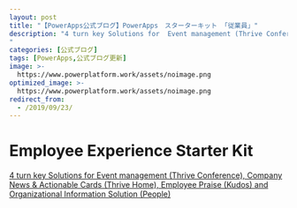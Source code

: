 ```yaml
---
layout: post
title: "【PowerApps公式ブログ】PowerApps　スターターキット 「従業員」"
description: "4 turn key Solutions for  Event management (Thrive Conference), Company News &amp; Actionable Cards (Thrive Home), Employee Praise (Kudos) and Organizational Information Solution (People)
"
categories: [公式ブログ]
tags: [PowerApps,公式ブログ更新]
image: >-
  https://www.powerplatform.work/assets/noimage.png
optimized_image: >-
  https://www.powerplatform.work/assets/noimage.png
redirect_from:
  - /2019/09/23/
---
```


# Employee Experience Starter Kit

[4 turn key Solutions for  Event management (Thrive Conference), Company News &amp; Actionable Cards (Thrive Home), Employee Praise (Kudos) and Organizational Information Solution (People)
](https://powerapps.microsoft.com/ja-jp/blog/powerapps-employee-experience-starter-kit/)

